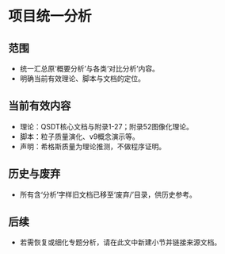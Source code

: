 # 项目统一分析

## 范围
- 统一汇总原‘概要分析’与各类‘对比分析’内容。
- 明确当前有效理论、脚本与文档的定位。

## 当前有效内容
- 理论：QSDT核心文档与附录1-27；附录52图像化理论。
- 脚本：粒子质量演化、v9概念演示等。
- 声明：希格斯质量为理论推测，不做程序证明。

## 历史与废弃
- 所有含‘分析’字样旧文档已移至‘废弃/’目录，供历史参考。

## 后续
- 若需恢复或细化专题分析，请在此文中新建小节并链接来源文档。
